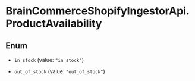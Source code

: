 # BrainCommerceShopifyIngestorApi.ProductAvailability

## Enum


* `in_stock` (value: `"in_stock"`)

* `out_of_stock` (value: `"out_of_stock"`)



